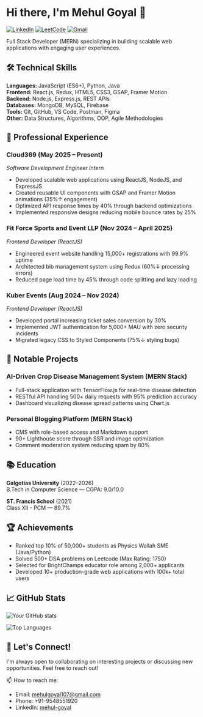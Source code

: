 # Hi there, I'm Mehul Goyal 👋

[![LinkedIn](https://img.shields.io/badge/LinkedIn-0077B5?style=for-the-badge&logo=linkedin&logoColor=white)](https://www.linkedin.com/in/mehul-goyal/)
[![LeetCode](https://img.shields.io/badge/-LeetCode-FFA116?style=for-the-badge&logo=LeetCode&logoColor=black)](https://leetcode.com/MehulGoyal07/)
[![Gmail](https://img.shields.io/badge/Gmail-D14836?style=for-the-badge&logo=gmail&logoColor=white)](mailto:mehulgoyal107@gmail.com)

Full Stack Developer (MERN) specializing in building scalable web applications with engaging user experiences.

## 🛠️ Technical Skills

**Languages:** JavaScript (ES6+), Python, Java  
**Frontend:** React.js, Redux, HTML5, CSS3, GSAP, Framer Motion  
**Backend:** Node.js, Express.js, REST APIs  
**Databases:** MongoDB, MySQL, Firebase  
**Tools:** Git, GitHub, VS Code, Postman, Figma  
**Other:** Data Structures, Algorithms, OOP, Agile Methodologies  

## 💼 Professional Experience

### **Cloud369** (May 2025 – Present)  
_Software Development Engineer Intern_  
- Developed scalable web applications using ReactJS, NodeJS, and ExpressJS  
- Created reusable UI components with GSAP and Framer Motion animations (35%↑ engagement)  
- Optimized API response times by 40% through backend optimizations  
- Implemented responsive designs reducing mobile bounce rates by 25%  

### **Fit Force Sports and Event LLP** (Nov 2024 – April 2025)  
_Frontend Developer (ReactJS)_  
- Engineered event website handling 15,000+ registrations with 99.9% uptime  
- Architected bib management system using Redux (60%↓ processing errors)  
- Reduced page load time by 45% through code splitting and lazy loading  

### **Kuber Events** (Aug 2024 – Nov 2024)  
_Frontend Developer (ReactJS)_  
- Developed portal increasing ticket sales conversion by 30%  
- Implemented JWT authentication for 5,000+ MAU with zero security incidents  
- Migrated legacy CSS to Styled Components (75%↓ styling bugs)  

## 🚀 Notable Projects

### **AI-Driven Crop Disease Management System (MERN Stack)**
- Full-stack application with TensorFlow.js for real-time disease detection  
- RESTful API handling 500+ daily requests with 95% prediction accuracy  
- Dashboard visualizing disease spread patterns using Chart.js  

### **Personal Blogging Platform (MERN Stack)**
- CMS with role-based access and Markdown support  
- 90+ Lighthouse score through SSR and image optimization  
- Comment moderation system reducing spam by 80%  

## 📚 Education

**Galgotias University** (2022–2026)  
B.Tech in Computer Science — CGPA: 9.0/10.0  

**ST. Francis School** (2021)  
Class XII - PCM — 89.7%  

## 🏆 Achievements

- Ranked top 10% of 50,000+ students as Physics Wallah SME (Java/Python)  
- Solved 500+ DSA problems on Leetcode (Max Rating: 1750)  
- Selected for BrightChamps educator role among 2,000+ applicants  
- Developed 10+ production-grade web applications with 100k+ total users  

## 📈 GitHub Stats

![Your GitHub stats](https://github-readme-stats.vercel.app/api?username=MehulGoyal07&show_icons=true&theme=radical)

![Top Languages](https://github-readme-stats.vercel.app/api/top-langs/?username=MehulGoyal07&layout=compact&theme=radical)

## 🤝 Let's Connect!

I'm always open to collaborating on interesting projects or discussing new opportunities. Feel free to reach out!

📫 How to reach me:  
- Email: mehulgoyal107@gmail.com  
- Phone: +91-9548551920  
- LinkedIn: [mehul-goyal](https://www.linkedin.com/in/mehul-goyal/)  
